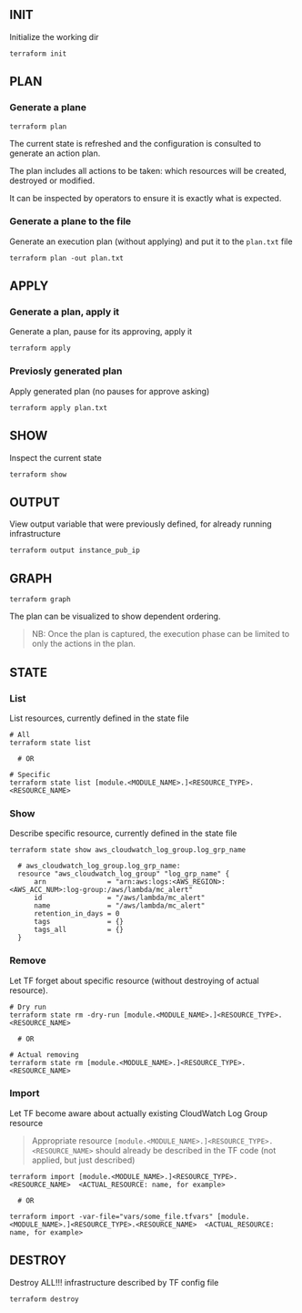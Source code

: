 
## INIT

Initialize the working dir
```
terraform init
```



## PLAN

### Generate a plane

```
terraform plan
```

The current state is refreshed and the configuration is consulted to generate an action plan. 

The plan includes all actions to be taken: which resources will be created, destroyed or modified. 

It can be inspected by operators to ensure it is exactly what is expected. 


### Generate a plane to the file

Generate an execution plan (without applying) and put it to the `plan.txt` file
```
terraform plan -out plan.txt
```



## APPLY

### Generate a plan, apply it

Generate a plan, pause for its approving, apply it
```
terraform apply
```



### Previosly generated plan

Apply generated plan (no pauses for approve asking)
```
terraform apply plan.txt
```


## SHOW

Inspect the current state
```
terraform show
```

## OUTPUT

View output variable that were previously defined, for already running infrastructure

```
terraform output instance_pub_ip
```



## GRAPH

```
terraform graph
```

The plan can be visualized to show dependent ordering. 

> NB: Once the plan is captured, the execution phase can be limited to only the actions in the plan. 


## STATE

### List

List resources, currently defined in the state file
```
# All
terraform state list

  # OR
  
# Specific
terraform state list [module.<MODULE_NAME>.]<RESOURCE_TYPE>.<RESOURCE_NAME>
```

### Show

Describe specific resource, currently defined in the state file
```
terraform state show aws_cloudwatch_log_group.log_grp_name

  # aws_cloudwatch_log_group.log_grp_name:
  resource "aws_cloudwatch_log_group" "log_grp_name" {
      arn               = "arn:aws:logs:<AWS_REGION>:<AWS_ACC_NUM>:log-group:/aws/lambda/mc_alert"
      id                = "/aws/lambda/mc_alert"
      name              = "/aws/lambda/mc_alert"
      retention_in_days = 0
      tags              = {}
      tags_all          = {}
  }
```

### Remove
Let TF forget about specific resource (without destroying of actual resource).
```
# Dry run
terraform state rm -dry-run [module.<MODULE_NAME>.]<RESOURCE_TYPE>.<RESOURCE_NAME>

  # OR

# Actual removing
terraform state rm [module.<MODULE_NAME>.]<RESOURCE_TYPE>.<RESOURCE_NAME>
```

### Import

Let TF become aware about actually existing CloudWatch Log Group resource

> Appropriate resource `[module.<MODULE_NAME>.]<RESOURCE_TYPE>.<RESOURCE_NAME>`  should already be described in the TF code (not applied, but just described)

```
terraform import [module.<MODULE_NAME>.]<RESOURCE_TYPE>.<RESOURCE_NAME>  <ACTUAL_RESOURCE: name, for example>

  # OR
  
terraform import -var-file="vars/some_file.tfvars" [module.<MODULE_NAME>.]<RESOURCE_TYPE>.<RESOURCE_NAME>  <ACTUAL_RESOURCE: name, for example>
```




## DESTROY

Destroy ALL!!! infrastructure described by TF config file
```
terraform destroy
```
